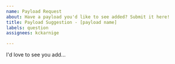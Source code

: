 ```yaml
---
name: Payload Request
about: Have a payload you'd like to see added? Submit it here!
title: Payload Suggestion - [payload name]
labels: question
assignees: kckarnige

---
```


I'd love to see you add...
